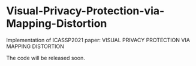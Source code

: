 # Visual-Privacy-Protection-via-Mapping-Distortion
Implementation of ICASSP2021 paper: VISUAL PRIVACY PROTECTION VIA MAPPING DISTORTION

The code will be released soon.

